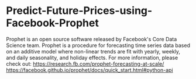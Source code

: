 # Predict-Future-Prices-using-Facebook-Prophet
Prophet is an open source software released by Facebook's Core Data Science team.
Prophet is a procedure for forecasting time series data based on an additive model where non-linear trends are fit with yearly, weekly, and daily seasonality, and holiday effects.
For more information, please check out:
https://research.fb.com/prophet-forecasting-at-scale/
https://facebook.github.io/prophet/docs/quick_start.html#python-api
